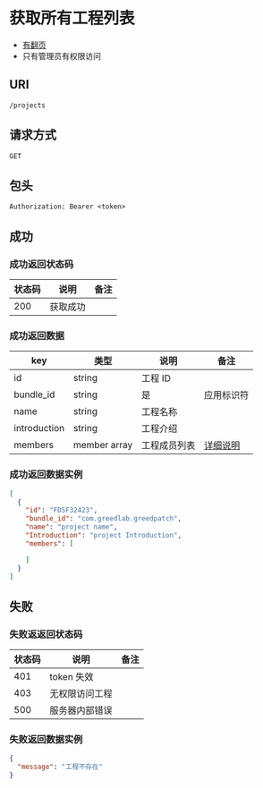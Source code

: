 # 获取所有工程列表

* [有翻页](../README.md#翻页)
* 只有管理员有权限访问

## URI

```
/projects
```

## 请求方式

```
GET
```

## 包头

```
Authorization: Bearer <token>
```

## 成功

### 成功返回状态码

| 状态码 | 说明 | 备注 |
| --- | --- | --- |
| 200 | 获取成功 |  |

### 成功返回数据

| key | 类型 | 说明 | 备注 |
| --- | --- | --- | --- |
| id | string | 工程 ID |  |
| bundle_id | string | 是 | 应用标识符 |  |  |
| name | string | 工程名称 |  |
| introduction | string | 工程介绍 |  |
| members | member array | 工程成员列表 | [详细说明](../../table/project.md#member) |  |

### 成功返回数据实例

```json
[
  {
    "id": "FDSF32423",
    "bundle_id": "com.greedlab.greedpatch",
    "name": "project name",
    "Introduction": "project Introduction",
    "members": [

    ]
  }
]
```

## 失败

### 失败返返回状态码

| 状态码 | 说明 | 备注 |
| --- | --- | --- |
| 401 | token 失效 |  |
| 403 | 无权限访问工程 |  |
| 500 | 服务器内部错误 |  |

### 失败返回数据实例

```json
{
  "message": "工程不存在"
}
```
